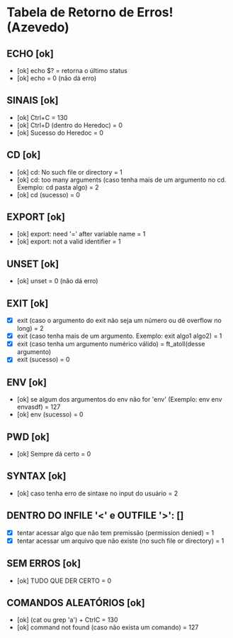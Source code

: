 # Tabela de Retorno de Erros! (Azevedo)

## ECHO [ok]

- [ok] echo $? = retorna o último status
- [ok] echo = 0 (não dá erro)

## SINAIS [ok]

- [ok] Ctrl+C = 130
- [ok] Ctrl+D (dentro do Heredoc) = 0
- [ok] Sucesso do Heredoc = 0

## CD [ok]

- [ok] cd: No such file or directory = 1
- [ok] cd: too many arguments (caso tenha mais de um argumento no cd. Exemplo: cd pasta algo) = 2
- [ok] cd (sucesso) = 0

## EXPORT [ok]

- [ok] export: need '=' after variable name = 1
- [ok] export: not a valid identifier = 1

## UNSET [ok]

- [ok] unset = 0 (não dá erro)

## EXIT [ok]

- [x] exit (caso o argumento do exit não seja um número ou dê overflow no long) = 2
- [x] exit (caso tenha mais de um argumento. Exemplo: exit algo1 algo2) = 1
- [x] exit (caso tenha um argumento numérico válido) = ft_atoll(desse argumento)
- [x] exit (sucesso) = 0

## ENV [ok]

- [ok] se algum dos argumentos do env não for 'env' (Exemplo: env env envasdf) = 127
- [ok] env (sucesso) = 0

## PWD [ok]

- [ok] Sempre dá certo = 0

## SYNTAX [ok]

- [ok] caso tenha erro de sintaxe no input do usuário = 2

## DENTRO DO INFILE '<' e OUTFILE '>': []

- [x] tentar acessar algo que não tem premissão (permission denied) = 1
- [x] tentar acessar um arquivo que não existe (no such file or directory) = 1

## SEM ERROS [ok]

- [ok] TUDO QUE DER CERTO = 0

## COMANDOS ALEATÓRIOS [ok]

- [ok] (cat ou grep 'a') + CtrlC = 130
- [ok] command not found (caso não exista um comando) = 127
